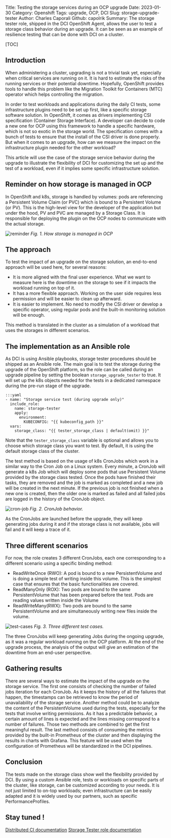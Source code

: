 Title: Testing the storage services during an OCP upgrade
Date: 2023-01-30
Category: Openshift
Tags: upgrade, OCP, DCI
Slug: storage-upgrade-tester
Author: Charles Caporali
Github: capolrik
Summary: The storage tester role, shipped in the DCI OpenShift Agent, allows the user to test a storage class behavior during an upgrade. It can be seen as an example of resilience testing that can be done with DCI on a cluster.

[TOC]

## Introduction

When administering a cluster, upgrading is not a trivial task yet, especially when critical services are running on it. It is hard to estimate the risks of the running services or their potential downtime. Hopefully, OpenShift provides tools to handle this problem like the Migration Toolkit for Containers (MTC) operator which helps controlling the migration.

In order to test workloads and applications during the daily CI tests, some infrastructure plugins need to be set up first, like a specific storage software solution. In OpenShift, it comes as drivers implementing CSI specification (Container Storage Interface). A developer can decide to code a new one for OCP using this framework to handle a specific hardware, which is not so exotic in the storage world. The specification comes with a bunch of tests to ensure that the install of the CSI driver is done properly. But when it comes to an upgrade, how can we measure the impact on the infrastructure plugin needed for the other workload?

This article will use the case of the storage service behavior during the upgrade to illustrate the flexibility of DCI for customizing the set up and the test of a workload, even if it implies some specific infrastructure solution.

## Reminder on how storage is managed in OCP

In OpenShift and k8s, storage is handled by volumes: pods are referencing a Persistent Volume Claim (or PVC) which is bound to a Persistent Volume (or PV). This is the high-level view for the developer of the application but under the hood, PV and PVC are managed by a Storage Class. It is responsible for deploying the plugin on the OCP nodes to communicate with the actual storage.

![reminder]({static}/images/2023-01-30-storage-tester-role/storage-reminder.png)
_Fig. 1. How storage is managed in OCP_

## The approach

To test the impact of an upgrade on the storage solution, an end-to-end approach will be used here, for several reasons:

- It is more aligned with the final user experience. What we want to measure here is the downtime on the storage to see if it impacts the workload running on top of it.
- It has a more flexible approach. Working on the user side requires less permission and will be easier to clean up afterward.
- It is easier to implement. No need to modify the CSI driver or develop a specific operator, using regular pods and the built-in monitoring solution will be enough.

This method is translated in the cluster as a simulation of a workload that uses the storages in different scenarios.

## The implementation as an Ansible role

As DCI is using Ansible playbooks, storage tester procedures should be shipped as an Ansible role. The main goal is to test the storage during the upgrade of the OpenShift platform, so the role can be called during an upgrade pipeline by setting the boolean `storage_upgrade_tester` to true. It will set up the k8s objects needed for the tests in a dedicated namespace during the pre-run stage of the upgrade.

    :::yaml
    - name: "Storage service test (during upgrade only)"
      include_role:
        name: storage-tester
        apply:
          environment:
            KUBECONFIG: "{{ kubeconfig_path }}"
      vars:
        storage_class: "{{ tester_storage_class | default(omit) }}"

Note that the `tester_storage_class` variable is optional and allows you to choose which storage class you want to test. By default, it is using the default storage class of the cluster.

The test method is based on the usage of k8s CronJobs which work in a similar way to the Cron Job on a Linux system. Every minute, a CronJob will generate a k8s Job which will deploy some pods that use Persistent Volume provided by the storage class tested. Once the pods have finished their tasks, they are removed and the job is marked as completed and a new job will be created in the next minute. If the previous job is not finished when a new one is created, then the older one is marked as failed and all failed jobs are logged in the history of the CronJob object.

![cron-job]({static}/images/2023-01-30-storage-tester-role/cron-job.png)
_Fig. 2. CronJob behavior._

As the CronJobs are launched before the upgrade, they will keep generating jobs during it and if the storage class is not available, jobs will fail and it will keep a trace of it.

## Three different scenarios

For now, the role creates 3 different CronJobs, each one corresponding to a different scenario using a specific binding method:

- ReadWriteOnce (RWO): A pod is bound to a new PersistentVolume and is doing a simple test of writing inside this volume. This is the simplest case that ensures that the basic functionalities are covered.
- ReadManyOnly (ROX): Two pods are bound to the same PersistentVolume that has been prepared before the test. Pods are reading values written inside the Volume
- ReadWriteMany(RWX): Two pods are bound to the same PersistentVolume and are simultaneously writing new files inside the volume.

![test-cases]({static}/images/2023-01-30-storage-tester-role/test-cases.png)
_Fig. 3. Three different test cases._

The three CronJobs will keep generating Jobs during the ongoing upgrade, as it was a regular workload running on the OCP platform. At the end of the upgrade process, the analysis of the output will give an estimation of the downtime from an end-user perspective.

## Gathering results

There are several ways to estimate the impact of the upgrade on the storage service. The first one consists of checking the number of failed jobs iteration for each CronJob. As it keeps the history of all the failures that happen, the timestamps can be retrieved to know the period of unavailability of the storage service. Another method could be to analyze the content of the PersistentVolume used during the tests, especially for the tests that involve writing permissions. As it has a predictable behavior, a certain amount of lines is expected and the lines missing correspond to a number of failures. Those two methods are combined to get the first meaningful result.
The last method consists of consuming the metrics provided by the built-in Prometheus of the cluster and then displaying the results in charts with Grafana. This feature will be used when the configuration of Prometheus will be standardized in the DCI pipelines.

## Conclusion

The tests made on the storage class show well the flexibility provided by DCI. By using a custom Ansible role, tests or workloads on specific parts of the cluster, like storage, can be customized according to your needs. It is not just limited to on-top workloads; even infrastructure can be easily adapted and it is widely used by our partners, such as specific PerformanceProfiles.

## Stay tuned !

[Distributed CI documentation](https://docs.distributed-ci.io)
[Storage Tester role documentation](https://softwarefactory-project.io/r/plugins/gitiles/dci-openshift-agent/+/refs/heads/master/roles/storage-tester/)
